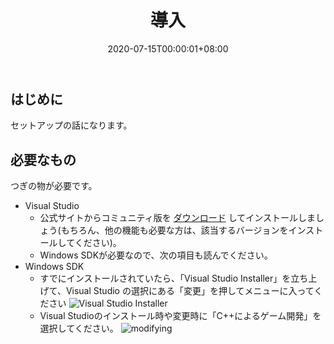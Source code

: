 ﻿---
title: "1. 導入"
draft: false
date: 2020-07-15T00:00:01+08:00
lastmod: 200-07-18T01:53:34+08:00
description: "はじめのページ"
tags: [
    "DirextX12"
]
categories: ["DirextX12"]
showToc: false
---

## はじめに

セットアップの話になります。

## 必要なもの

つぎの物が必要です。

- Visual Studio
  - 公式サイトからコミュニティ版を [ダウンロード](https://visualstudio.microsoft.com/ja/downloads/) してインストールしましょう(もちろん、他の機能も必要な方は、該当するバージョンをインストールしてください)。
  - Windows SDKが必要なので、次の項目も読んでください。
- Windows SDK
  - すでにインストールされていたら、「Visual Studio Installer」を立ち上げて、Visual Studio の選択にある「変更」を押してメニューに入ってください
  ![Visual Studio Installer](installer.png)
  - Visual Studioのインストール時や変更時に「C++によるゲーム開発」を選択してください。
  ![modifying](modifying.png)
